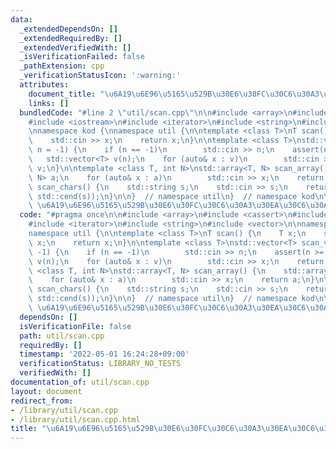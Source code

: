 ```yaml
---
data:
  _extendedDependsOn: []
  _extendedRequiredBy: []
  _extendedVerifiedWith: []
  _isVerificationFailed: false
  _pathExtension: cpp
  _verificationStatusIcon: ':warning:'
  attributes:
    document_title: "\u6A19\u6E96\u5165\u529B\u30E6\u30FC\u30C6\u30A3\u30EA\u30C6\u30A3"
    links: []
  bundledCode: "#line 2 \"util/scan.cpp\"\n\n#include <array>\n#include <cassert>\n\
    #include <iostream>\n#include <iterator>\n#include <string>\n#include <vector>\n\
    \nnamespace kod {\nnamespace util {\n\ntemplate <class T>\nT scan() {\n    T x;\n\
    \    std::cin >> x;\n    return x;\n}\n\ntemplate <class T>\nstd::vector<T> scan_vec(int\
    \ n = -1) {\n    if (n == -1)\n        std::cin >> n;\n    assert(n >= 0);\n \
    \   std::vector<T> v(n);\n    for (auto& x : v)\n        std::cin >> x;\n    return\
    \ v;\n}\n\ntemplate <class T, int N>\nstd::array<T, N> scan_array() {\n    std::array<T,\
    \ N> a;\n    for (auto& x : a)\n        std::cin >> x;\n    return a;\n}\n\nstd::vector<char>\
    \ scan_chars() {\n    std::string s;\n    std::cin >> s;\n    return std::vector<char>(std::cbegin(s),\
    \ std::cend(s));\n}\n\n}  // namespace util\n}  // namespace kod\n\n/**\n * @brief\
    \ \u6A19\u6E96\u5165\u529B\u30E6\u30FC\u30C6\u30A3\u30EA\u30C6\u30A3\n */\n"
  code: "#pragma once\n\n#include <array>\n#include <cassert>\n#include <iostream>\n\
    #include <iterator>\n#include <string>\n#include <vector>\n\nnamespace kod {\n\
    namespace util {\n\ntemplate <class T>\nT scan() {\n    T x;\n    std::cin >>\
    \ x;\n    return x;\n}\n\ntemplate <class T>\nstd::vector<T> scan_vec(int n =\
    \ -1) {\n    if (n == -1)\n        std::cin >> n;\n    assert(n >= 0);\n    std::vector<T>\
    \ v(n);\n    for (auto& x : v)\n        std::cin >> x;\n    return v;\n}\n\ntemplate\
    \ <class T, int N>\nstd::array<T, N> scan_array() {\n    std::array<T, N> a;\n\
    \    for (auto& x : a)\n        std::cin >> x;\n    return a;\n}\n\nstd::vector<char>\
    \ scan_chars() {\n    std::string s;\n    std::cin >> s;\n    return std::vector<char>(std::cbegin(s),\
    \ std::cend(s));\n}\n\n}  // namespace util\n}  // namespace kod\n\n/**\n * @brief\
    \ \u6A19\u6E96\u5165\u529B\u30E6\u30FC\u30C6\u30A3\u30EA\u30C6\u30A3\n */"
  dependsOn: []
  isVerificationFile: false
  path: util/scan.cpp
  requiredBy: []
  timestamp: '2022-05-01 16:24:28+09:00'
  verificationStatus: LIBRARY_NO_TESTS
  verifiedWith: []
documentation_of: util/scan.cpp
layout: document
redirect_from:
- /library/util/scan.cpp
- /library/util/scan.cpp.html
title: "\u6A19\u6E96\u5165\u529B\u30E6\u30FC\u30C6\u30A3\u30EA\u30C6\u30A3"
---
```

